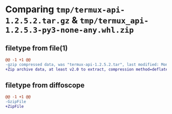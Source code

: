 # Comparing `tmp/termux-api-1.2.5.2.tar.gz` & `tmp/termux_api-1.2.5.3-py3-none-any.whl.zip`

## filetype from file(1)

```diff
@@ -1 +1 @@
-gzip compressed data, was "termux-api-1.2.5.2.tar", last modified: Mon Jun  5 18:22:01 2023, max compression
+Zip archive data, at least v2.0 to extract, compression method=deflate
```

## filetype from diffoscope

```diff
@@ -1 +1 @@
-GzipFile
+ZipFile
```

